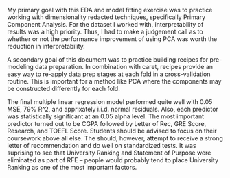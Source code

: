 My primary goal with this EDA and model fitting exercise was to practice working with dimensionality redacted techniques, specifically Primary Component Analysis. For the dataset I worked with, interpretability of results was a high priority. Thus, I had to make a judgement call as to whether or not the performance improvement of using PCA was worth the reduction in interpretability.

A secondary goal of this document was to practice building recipes for pre-modeling data preparation. In combination with caret, recipes provide an easy way to re-apply data prep stages at each fold in a cross-validation routine. This is important for a method like PCA where the components may be constructed differently for each fold.

The final multiple linear regression model performed quite well with 0.05 MSE, 79% R^2, and apprixately i.i.d. normal residuals. Also, each predictor was statistically significant at an 0.05 alpha level. The most important predictor turned out to be CGPA followed by Letter of Rec, GRE Score, Research, and TOEFL Score. Students should be advised to focus on their coursework above all else. The should, however, attempt to receive a strong letter of recommendation and do well on standardized tests. It was suprising to see that University Ranking and Statement of Purpose were eliminated as part of RFE – people would probably tend to place University Ranking as one of the most important factors.
